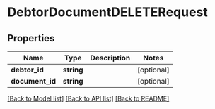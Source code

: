 # DebtorDocumentDELETERequest

## Properties
Name | Type | Description | Notes
------------ | ------------- | ------------- | -------------
**debtor_id** | **string** |  | [optional] 
**document_id** | **string** |  | [optional] 

[[Back to Model list]](../README.md#documentation-for-models) [[Back to API list]](../README.md#documentation-for-api-endpoints) [[Back to README]](../README.md)


